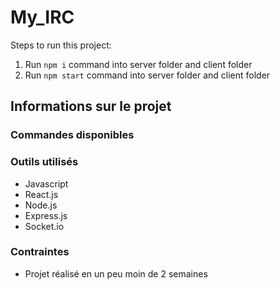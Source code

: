 # My_IRC

Steps to run this project:

1. Run `npm i` command into server folder and client folder
2. Run `npm start` command into server folder and client folder

## Informations sur le projet

### Commandes disponibles


### Outils utilisés
- Javascript
- React.js
- Node.js
- Express.js
- Socket.io

### Contraintes
- Projet réalisé en un peu moin de 2 semaines
